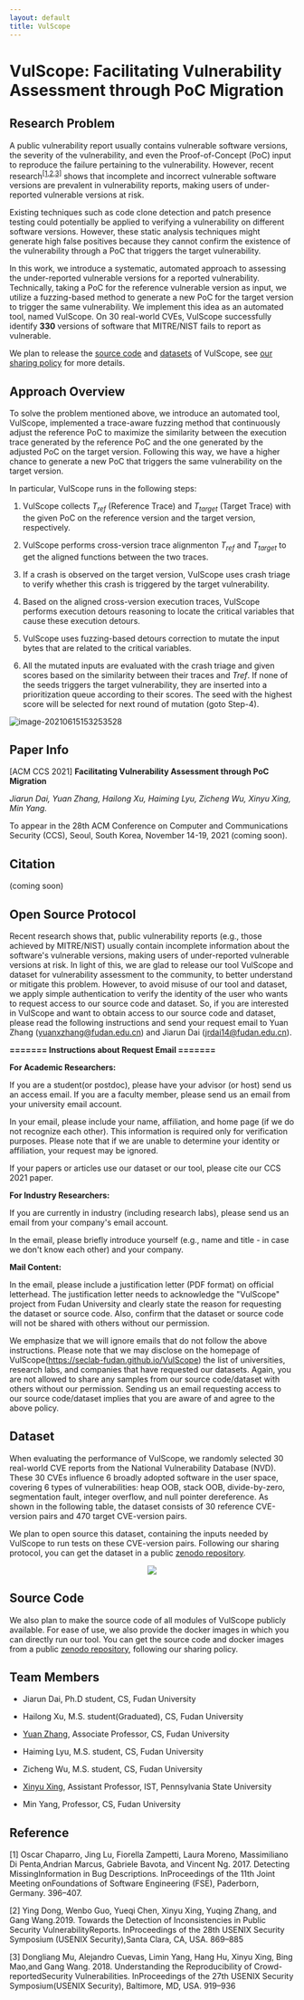 ```yaml
---
layout: default
title: VulScope
---
```


# VulScope: Facilitating Vulnerability Assessment through PoC Migration

## Research Problem

A public vulnerability report usually contains vulnerable software versions, the severity of the vulnerability, and even the Proof-of-Concept (PoC) input to  reproduce  the  failure  pertaining  to  the  vulnerability. However, recent research<sup>[[1,2,3]](#reference)</sup> shows that incomplete and incorrect vulnerable software versions are prevalent in vulnerability reports, making users of under-reported vulnerable versions at risk. 

Existing techniques such as code clone detection and patch presence testing could potentially be applied to verifying a vulnerability on different software versions. However, these static analysis techniques might generate high false positives because they cannot confirm the existence of the vulnerability through a PoC that triggers the target vulnerability.

In this work, we introduce a systematic, automated approach to assessing the under-reported vulnerable versions for a reported vulnerability. Technically, taking a PoC for the reference vulnerable version as input, we utilize a fuzzing-based method to generate a new PoC for the target version to trigger the same vulnerability. We implement this idea as an automated tool, named VulScope. On 30 real-world CVEs, VulScope successfully identify **330**
versions of software that MITRE/NIST fails to report as vulnerable.

We plan to release the [source code](#source-code) and [datasets](#dataset) of VulScope, see [our sharing policy](#open-source-protocol) for more details.

## Approach Overview

To solve the problem mentioned above, we introduce an automated tool, VulScope, implemented a trace-aware fuzzing method that continuously adjust the reference PoC  to maximize the similarity between the execution trace generated by the reference PoC and the one generated by the adjusted PoC on the target version. Following this way,  we have a higher chance to generate a new PoC that triggers the same vulnerability on the target version.

In particular, VulScope runs in the following steps:

1. VulScope collects *T<sub>ref</sub>* (Reference Trace) and *T<sub>target</sub>* (Target Trace) with the given PoC on the reference version and the target version, respectively.

2. VulScope performs cross-version trace alignmenton *T<sub>ref</sub>* and *T<sub>target</sub>* to get the aligned functions between the two traces.

3. If a crash is observed on the target version, VulScope uses crash triage to verify whether this crash is triggered by the target vulnerability.

4. Based on the aligned cross-version execution traces, VulScope performs execution detours reasoning to locate the critical variables that cause these execution detours.

5. VulScope uses fuzzing-based detours correction to mutate the input bytes that are related to the critical variables.

6. All the mutated inputs are evaluated with the crash triage and given scores based on the similarity between their traces and *Tref*. If none of the seeds triggers the target vulnerability, they are inserted into a prioritization queue according to their scores. The seed with the highest score will be selected for next round of mutation (goto Step-4).

![image-20210615153253528](./img/overview-210616-2.png)

## Paper Info

[ACM CCS 2021] **Facilitating Vulnerability Assessment through PoC Migration**

*Jiarun Dai, Yuan Zhang, Hailong Xu, Haiming Lyu, Zicheng Wu, Xinyu Xing, Min Yang.*

To appear in the 28th ACM Conference on Computer and Communications Security (CCS), Seoul, South Korea, November 14-19, 2021 (coming soon).

## Citation

(coming soon)

## Open Source Protocol

Recent research shows that, public vulnerability reports (e.g., those achieved by MITRE/NIST) usually contain incomplete information about the software's vulnerable versions, making users of under-reported vulnerable versions at risk. In light of this, we are glad to release our tool VulScope and dataset for vulnerability assessment to the community, to better understand or mitigate this problem. However, to avoid misuse of our tool and dataset, we apply simple authentication to verify the identity of the user who wants to request access to our source code and dataset. So, if you are interested in VulScope and want to obtain access to our source code and dataset, please read the following instructions and send your request email to Yuan Zhang (yuanxzhang@fudan.edu.cn) and Jiarun Dai (jrdai14@fudan.edu.cn).

**=======  Instructions about Request Email =======**

**For Academic Researchers:**

If you are a student(or postdoc), please have your advisor (or host) send us an access email. If you are a faculty member, please send us an email from your university email account.

In your email, please include your name, affiliation, and home page (if we do not recognize each other). This information is required only for verification purposes. Please note that if we are unable to determine your identity or affiliation, your request may be ignored.

If your papers or articles use our dataset or our tool, please cite our CCS 2021 paper.

**For Industry Researchers:**

If you are currently in industry (including research labs), please send us an email from your company's email account.

In the email, please briefly introduce yourself (e.g., name and title - in case we don't know each other) and your company.

**Mail Content:**

In the email, please include a justification letter (PDF format) on official letterhead. The justification letter needs to acknowledge the "VulScope" project from Fudan University and clearly state the reason for requesting the dataset or source code. Also, confirm that the dataset or source code will not be shared with others without our permission.


We emphasize that we will ignore emails that do not follow the above instructions. Please note that we may disclose on the homepage of VulScope(https://seclab-fudan.github.io/VulScope) the list of universities, research labs, and companies that have requested our datasets. Again, you are not allowed to share any samples from our source code/dataset with others without our permission. Sending us an email requesting access to our source code/dataset implies that you are aware of and agree to the above policy.



## Dataset

When evaluating the performance of VulScope, we randomly selected 30 real-world CVE reports from the National Vulnerability Database (NVD). These 30 CVEs influence 6 broadly adopted software  in  the  user space,  covering  6  types  of  vulnerabilities: heap OOB, stack OOB, divide-by-zero, segmentation fault, integer overflow, and null pointer dereference. As shown in the following table, the dataset consists of 30 reference CVE-version pairs and 470 target CVE-version pairs.

We plan to open source this dataset, containing the inputs needed by VulScope to run tests on these CVE-version pairs. Following our sharing protocol, you can get the dataset in a public [zenodo repository](). 

<div align="center">
<img src="./img/img-20210616.png"/>
</div>


## Source Code

We also plan to make the source code of all modules of VulScope publicly available. For ease of use, we also provide the docker images in which you can directly run our tool. You can get the source code and docker images from a public [zenodo repository](), following our sharing policy.


## Team Members

- Jiarun Dai, Ph.D student, CS, Fudan University

- Hailong Xu, M.S. student(Graduated), CS, Fudan University

- [Yuan Zhang](https://yuanxzhang.github.io/), Associate Professor, CS, Fudan University

- Haiming Lyu, M.S. student, CS, Fudan University

- Zicheng Wu, M.S. student, CS, Fudan University

- [Xinyu Xing](http://xinyuxing.org/), Assistant Professor, IST, Pennsylvania State University

- Min Yang, Professor, CS, Fudan University



## Reference

[1] Oscar Chaparro, Jing Lu, Fiorella Zampetti, Laura Moreno, Massimiliano Di Penta,Andrian Marcus, Gabriele Bavota, and Vincent Ng. 2017.  Detecting MissingInformation in Bug Descriptions. InProceedings of the 11th Joint Meeting onFoundations of Software Engineering (FSE), Paderborn, Germany. 396–407.

[2] Ying Dong, Wenbo Guo, Yueqi Chen, Xinyu Xing, Yuqing Zhang, and Gang Wang.2019. Towards the Detection of Inconsistencies in Public Security VulnerabilityReports. InProceedings of the 28th USENIX Security Symposium (USENIX Security),Santa Clara, CA, USA. 869–885

[3] Dongliang Mu, Alejandro Cuevas, Limin Yang, Hang Hu, Xinyu Xing, Bing Mao,and Gang Wang. 2018. Understanding the Reproducibility of Crowd-reportedSecurity Vulnerabilities. InProceedings of the 27th USENIX Security Symposium(USENIX Security), Baltimore, MD, USA. 919–936

